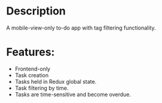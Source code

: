 # Description

A mobile-view-only to-do app with tag filtering functionality.

# Features:
- Frontend-only
- Task creation
- Tasks held in Redux global state.
- Task filtering by time.
- Tasks are time-sensitive and become overdue.
